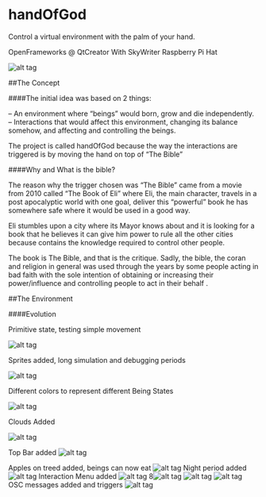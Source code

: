# handOfGod
Control a virtual environment with the palm of your hand.

OpenFrameworks @ QtCreator With SkyWriter Raspberry Pi Hat

![alt tag](https://github.com/gvpm/handOfGod/blob/master/blogpics/Example.png)

##The Concept

####The initial idea was based on 2 things:

– An environment where “beings” would born, grow and die independently.
– Interactions that would affect this environment, changing its balance somehow, and affecting and controlling the beings.

The project is called handOfGod because the way the interactions are triggered is by moving the hand on top of “The Bible”

####Why and What is the bible?

The reason why the trigger chosen was “The Bible” came from a movie from 2010 called “The Book of Eli” where Eli, the main character, travels in a post apocalyptic world with one goal, deliver this “powerful” book he has somewhere safe where it would be used in a good way.

Eli stumbles upon a city where its Mayor knows about and it is looking for a book that he believes it can give him power to rule all the other cities because contains the knowledge required to control other people.

The book is The Bible, and that is the critique. Sadly, the bible, the coran and religion in general was  used through the years by some people acting in bad faith with the sole intention of obtaining or increasing their power/influence and controlling people to act in their behalf .

##The Environment

 

####Evolution

 

Primitive state, testing simple movement

![alt tag](http://doc.gold.ac.uk/~tpapa001/wccterm2/wp-content/uploads/2016/04/1-initial-450x225.png)

Sprites added, long simulation and debugging periods

![alt tag](https://github.com/gvpm/handOfGod/blob/master/blogpics/Example.png)

Different colors to represent different Being States

![alt tag](https://github.com/gvpm/handOfGod/blob/master/blogpics/Example.png)

Clouds Added

![alt tag](https://github.com/gvpm/handOfGod/blob/master/blogpics/Example.png)

Top Bar added
![alt tag](https://github.com/gvpm/handOfGod/blob/master/blogpics/Example.png)

Apples on treed added, beings can now eat
![alt tag](https://github.com/gvpm/handOfGod/blob/master/blogpics/Example.png)
Night period added
![alt tag](https://github.com/gvpm/handOfGod/blob/master/blogpics/Example.png)
Interaction Menu added
![alt tag](https://github.com/gvpm/handOfGod/blob/master/blogpics/Example.png)
8![alt tag](https://github.com/gvpm/handOfGod/blob/master/blogpics/Example.png)
![alt tag](https://github.com/gvpm/handOfGod/blob/master/blogpics/Example.png)
![alt tag](https://github.com/gvpm/handOfGod/blob/master/blogpics/Example.png)
OSC messages added and triggers
![alt tag](https://github.com/gvpm/handOfGod/blob/master/blogpics/Example.png)

